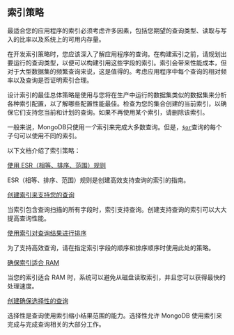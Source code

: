 ## 索引策略

最适合您的应用程序的索引必须考虑许多因素，包括您期望的查询类型、读取与写入的比率以及系统上的可用内存量。

在开发索引策略时，您应该深入了解应用程序的查询。在构建索引之前，请规划出要运行的查询类型，以便可以构建引用这些字段的索引。索引会带来性能成本，但对于大型数据集的频繁查询来说，这是值得的。考虑应用程序中每个查询的相对频率以及查询是否证明索引合理。

设计索引的最佳总体策略是使用与您将在生产中运行的数据集类似的数据集来分析各种索引配置，以了解哪些配置性能最佳。检查为您的集合创建的当前索引，以确保它们支持您当前和计划的查询。如果不再使用某个索引，请删除该索引。

一般来说，MongoDB只使用*一个*索引来完成大多数查询。但是，[`$or`](https://www.mongodb.com/docs/v7.0/reference/operator/query/or/#mongodb-query-op.-or)查询的每个子句可以使用不同的索引。

以下文档介绍了索引策略：

[使用 ESR（相等、排序、范围）规则](https://www.mongodb.com/docs/v7.0/tutorial/equality-sort-range-rule/#std-label-esr-indexing-rule)

ESR（相等、排序、范围）规则是创建高效支持查询的索引的指南。

[创建索引来支持您的查询](https://www.mongodb.com/docs/v7.0/tutorial/create-indexes-to-support-queries/#std-label-create-indexes-to-support-queries)

当索引包含查询扫描的所有字段时，索引支持查询。创建支持查询的索引可以大大提高查询性能。

[使用索引对查询结果进行排序](https://www.mongodb.com/docs/v7.0/tutorial/sort-results-with-indexes/#std-label-sorting-with-indexes)

为了支持高效查询，请在指定索引字段的顺序和排序顺序时使用此处的策略。

[确保索引适合 RAM](https://www.mongodb.com/docs/v7.0/tutorial/ensure-indexes-fit-ram/#std-label-indexes-ensure-indexes-fit-ram)

当您的索引适合 RAM 时，系统可以避免从磁盘读取索引，并且您可以获得最快的处理速度。

[创建确保选择性的查询](https://www.mongodb.com/docs/v7.0/tutorial/create-queries-that-ensure-selectivity/#std-label-index-selectivity)

选择性是查询使用索引缩小结果范围的能力。选择性允许 MongoDB 使用索引来完成与完成查询相关的大部分工作。

